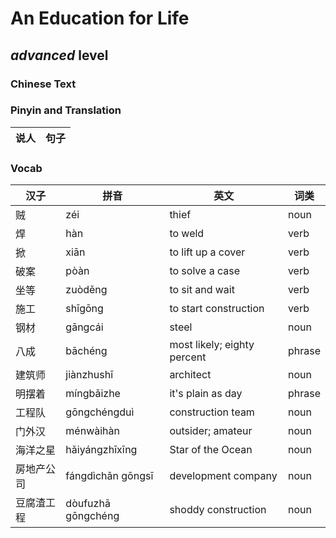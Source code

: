 # An Education for Life
## *advanced* level

### Chinese Text


### Pinyin and Translation
|说人|句子|
|----|----|
### Vocab
|汉子|拼音|英文|词类|
|----|----|----|----|
|贼|zéi|thief|noun|
|焊|hàn|to weld|verb|
|掀|xiān|to lift up a cover|verb|
|破案|pòàn|to solve a case|verb|
|坐等|zuòděng|to sit and wait|verb|
|施工|shīgōng|to start construction|verb|
|钢材|gāngcái|steel|noun|
|八成|bāchéng|most likely; eighty percent|phrase|
|建筑师|jiànzhushī|architect|noun|
|明摆着|míngbǎizhe|it's plain as day|phrase|
|工程队|gōngchéngduì|construction team|noun|
|门外汉|ménwàihàn|outsider; amateur|noun|
|海洋之星|hǎiyángzhīxīng|Star of the Ocean|noun|
|房地产公司|fángdìchǎn gōngsī|development company|noun|
|豆腐渣工程|dòufuzhā gōngchéng|shoddy construction|noun|